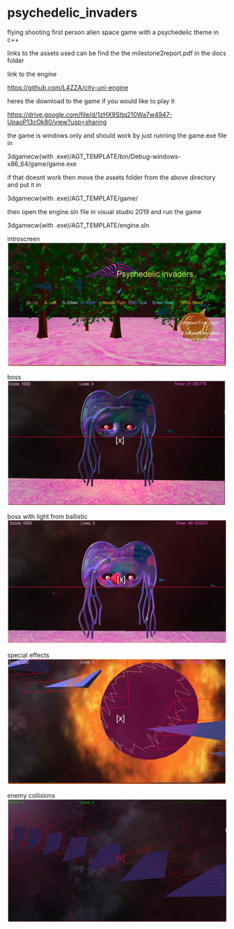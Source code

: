 # psychedelic_invaders
flying shooting first person alien space game with a psychedelic theme in c++ 

links to the assets used can be find the the milestone2report.pdf in the docs folder

link to the engine 

https://github.com/L4ZZA/city-uni-engine

heres the download to the game if you would like to play it 

https://drive.google.com/file/d/1zHX9SItq210Wa7w4947-UpaoP13cOk80/view?usp=sharing

the game is windows only and should work by just running the game.exe file in 

3dgamecw(with .exe)/AGT_TEMPLATE/bin/Debug-windows-x86_64/game/game.exe

if that doesnt work then move the assets folder from the above directory and put it in

3dgamecw(with .exe)/AGT_TEMPLATE/game/

then open the engine.sln file in visual studio 2019 and run the game 

3dgamecw(with .exe)/AGT_TEMPLATE/engine.sln





introscreen
![image](/readme_images/introscreen.png)

boss
![image](/readme_images/boss.png)

boss with light from ballistic
![image](/readme_images/boss_light.png)

special effects
![image](/readme_images/special_effects.png)

enemy collisions
![image](/readme_images/enemy_collision.png)
